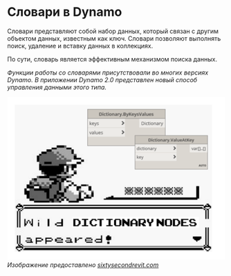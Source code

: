 

# Словари в Dynamo

Словари представляют собой набор данных, который связан с другим объектом данных, известным как ключ. Словари позволяют выполнять поиск, удаление и вставку данных в коллекциях.

По сути, словарь является эффективным механизмом поиска данных.

*Функции работы со словарями присутствовали во многих версиях Dynamo. В приложении Dynamo 2.0 представлен новый способ управления данными этого типа.*

![ИЗОБРАЖЕНИЕ](images/9/dictionaryNodesAppeared.png) *Изображение предоставлено [sixtysecondrevit.com](http://sixtysecondrevit.com/2018-01-22-new-dictionary-nodes-in-dynamobim-daily-build/)*

